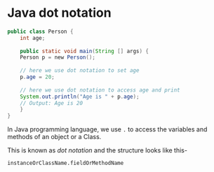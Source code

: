 # Java dot notation

```java
public class Person {  
	int age;    
	
	public static void main(String [] args) {    
	Person p = new Person();        
	
	// here we use dot notation to set age    
	p.age = 20;         
	
	// here we use dot notation to access age and print    
	System.out.println("Age is " + p.age);    
	// Output: Age is 20  
	}
}
```

In Java programming language, we use `.` to access the variables and methods of an object or a Class.

This is known as _dot notation_ and the structure looks like this-

`instanceOrClassName.fieldOrMethodName`